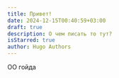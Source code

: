 ```yaml
---
title: Привет!
date: 2024-12-15T00:40:59+03:00
draft: true
description: О чем писать то тут?
isStarred: true
author: Hugo Authors
---
```

ОО гойда